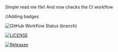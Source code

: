 Simple read me file!
And now checks the CI workflow

//Adding badges

![GitHub Workflow Status (branch)](https://img.shields.io/github/actions/workflow/status/soto-nicole/sem/main.yml?branch=master)

[![LICENSE](https://img.shields.io/github/license/soto-nicole/sem.svg?style=flat-square)](https://github.com/soto-nicole/sem/blob/master/LICENSE)

[![Releases](https://img.shields.io/github/release/soto-nicole/sem/all.svg?style=flat-square)](https://github.com/soto-nicole/sem/releases)
